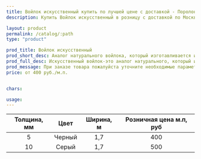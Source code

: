 ```yaml
---
title: Войлок искусственный купить по лучшей цене с доставкой - Поролоныч
description: Купить Войлок искусственный в розницу с доставкой по Москве в интернет-магазине Поролоныча.

layout: product
permalink: /catalog/:path
type: "product"

prod_title: Войлок искусственный
prod_short_desc: Аналог натурального войлока, который изготавливается из полипропилена, более дешёвый, но обладает теми же качествами.
prod_full_desc: Искусственный войлок-это аналог натурального, который изготавливается из полипропилена, он более дешёвый, но обладает теми же качествами.
prod_message: При заказе товара пожалуйста уточните необходимые параметры (марку и количество).
price: от 400 руб./м.п.


chars:

usage:
---
```

| Толщина, мм | Цвет | Ширина, м | Розничная цена м.п, руб |
|:--:|:--:|:--:|:--:|
|5|Черный|1,7|400|
|10|Серый|1,7|500|